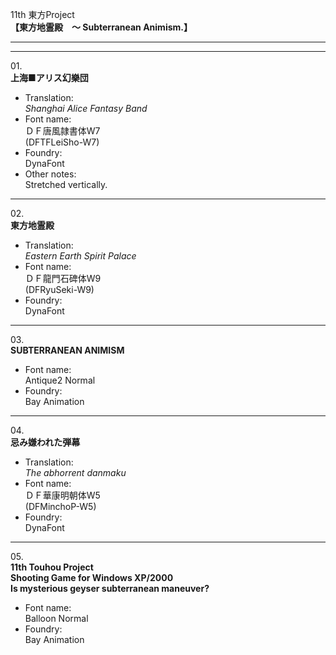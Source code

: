 11th 東方Project  
**【東方地霊殿　～ Subterranean Animism.】**

---  
---

01\.  
**上海■アリス幻樂団**
  - Translation:  
*Shanghai Alice Fantasy Band*
  - Font name:  
ＤＦ唐風隷書体W7  
(DFTFLeiSho-W7)
  - Foundry:  
DynaFont
  - Other notes:  
Stretched vertically.

---

02\.  
**東方地霊殿**
  - Translation:  
*Eastern Earth Spirit Palace*
  - Font name:  
ＤＦ龍門石碑体W9  
(DFRyuSeki-W9)
  - Foundry:  
DynaFont

---

03\.  
**SUBTERRANEAN ANIMISM**
  - Font name:  
Antique2 Normal
  - Foundry:  
Bay Animation

---

04\.  
**忌み嫌われた弾幕**
  - Translation:  
*The abhorrent danmaku*
  - Font name:  
ＤＦ華康明朝体W5  
(DFMinchoP-W5)
  - Foundry:  
DynaFont

---

05\.  
**11th Touhou Project**  
**Shooting Game for Windows XP/2000**  
**Is mysterious geyser subterranean maneuver?**
  - Font name:  
Balloon Normal
  - Foundry:  
Bay Animation
